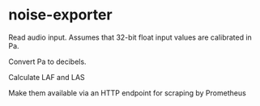 # noise-exporter

Read audio input. Assumes that 32-bit float input values are calibrated in Pa. 

Convert Pa to decibels.

Calculate LAF and LAS

Make them available via an HTTP endpoint for scraping by Prometheus